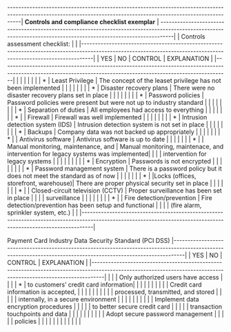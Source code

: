 -----------------------------------------------------------------------------------------------------------------------------------------------------------------|
**Controls and compliance checklist exemplar**                                                                                                                   |
-----------------------------------------------------------------------------------------------------------------------------------------------------------------|
                                                                                                                                                                 |
Controls assessment checklist:                                                                                                                                   |
                                                                                                                                                                 |
|----------------------------------------------------------------------------------------------------------------------------------------------------------------|
|   YES    |           NO           |               CONTROL                |                                   EXPLANATION                                       |
|----------------------------------------------------------------------------------------------------------------------------------------------------------------|
|          |                        |                                      |                                                                                     |
|          |           *            |          Least Privilege             |   The concept of the leaset privilege has not been implemented                      |
|          |                        |                                      |                                                                                     |
|          |           *            |       Disaster recovery plans        |   There were no disaster recovery plans set in place                                |
|          |                        |                                      |                                                                                     |
|          |           *            |          Password policies           |   Password policies were present but were not up to industry standard               |
|          |                        |                                      |                                                                                     |
|          |           *            |           Separation of duties       |   All employees had access to everything                                            |
|          |                        |                                      |                                                                                     |
|    *     |                        |               Firewall               |   Firewall was well implemented                                                     |
|          |                        |                                      |                                                                                     |
|          |           *            |   Intrusion detection system (IDS)   |   Intrusion detection system is not set in place                                    |
|          |                        |                                      |                                                                                     |
|          |           *            |               Backups                |   Company data was not backed up appropriately                                      |
|          |                        |                                      |                                                                                     |
|    *     |                        |            Antivirus software        |   Antivirus software is up to date                                                  |
|          |                        |                                      |                                                                                     |
|    *     |                        |  Manual monitoring, maintenance, and |   Manual monitoring, maintenace, and intervention for legacy systems was implemented|
|          |                        |    intervention for legacy systems   |                                                                                     |
|          |                        |                                      |                                                                                     |
|          |            *           |              Encryption              |   Passwords is not encrypted                                                        |
|          |                        |                                      |                                                                                     |
|          |            *           |      Password management system      |   There is a password policy but it does not meet the standard as of now            |
|          |                        |                                      |                                                                                     | 
|    *     |                        |Locks (offices, storefront, warehouse)|   There are proper physical security set in place                                   |
|          |                        |                                      |                                                                                     |
|    *     |                        |   Closed-circuit television (CCTV)   |   Proper surveillance has been set in place                                         |
|          |                        |             surveillance             |                                                                                     | 
|          |                        |                                      |                                                                                     |
|    *     |                        |      Fire detection/prevention       |   Fire detection/prevention has been setup and functional                           |
|          |                        | (fire alarm, sprinkler system, etc.) |                                                                                     |
|----------------------------------------------------------------------------------------------------------------------------------------------------------------|

Payment Card Industry Data Security Standard (PCI DSS)
|----------------------------------------------------------------------------------------------------------------------------------------------------------------|
|   YES    |           NO           |               CONTROL                |                                   EXPLANATION                                       |
|----------------------------------------------------------------------------------------------------------------------------------------------------------------|
|          |                        |   Only authorized users have access  |                                                                                     |
|          |           *            | to customers’ credit card information|                                                                                     |
|          |                        |                                      |                                                                                     |
|          |                        | Credit card information is accepted, |                                                                                     |
|          |                        |                                      |                                                                                     |
|          |                        |  processed, transmitted, and stored  |                                                                                     |
|          |                        | internally, in a secure environment  |                                                                                     |
|          |                        |                                      |                                                                                     |
|          |                        | Implement data encryption procedures |                                                                                     |
|          |                        |     to better secure credit card     |                                                                                     |
|          |                        |  transaction touchpoints and data    |                                                                                     |
|          |                        |                                      |                                                                                     |
|          |                        |   Adopt secure password management   |                                                                                     |
|          |                        |                policies              |                                                                                     |
|          |                        |                                      |                                                                                     |
|          |                        |                                      |                                                                                     |
